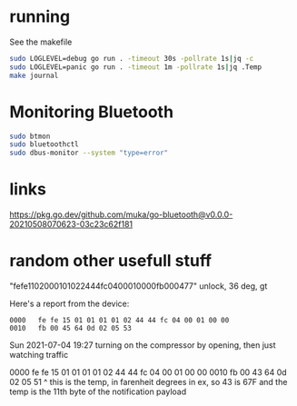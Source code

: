 # running
See the makefile


```bash
sudo LOGLEVEL=debug go run . -timeout 30s -pollrate 1s|jq -c
sudo LOGLEVEL=panic go run . -timeout 1m -pollrate 1s|jq .Temp
make journal
```

# Monitoring Bluetooth
```bash
sudo btmon
sudo bluetoothctl
sudo dbus-monitor --system "type=error"
```

# links
<https://pkg.go.dev/github.com/muka/go-bluetooth@v0.0.0-20210508070623-03c23c62f181>


# random other usefull stuff
"fefe1102000101022444fc0400010000fb000477"
unlock, 36 deg, gt


Here's a report from the device:
```
0000   fe fe 15 01 01 01 01 02 44 44 fc 04 00 01 00 00
0010   fb 00 45 64 0d 02 05 53
```



Sun 2021-07-04 19:27
turning on the compressor by opening, then just watching traffic

0000   fe fe 15 01 01 01 01 02 44 44 fc 04 00 01 00 00
0010   fb 00 43 64 0d 02 05 51
             ^ this is the temp, in farenheit degrees in ex, so 43 is 67F
and the temp is the 11th byte of the notification payload
